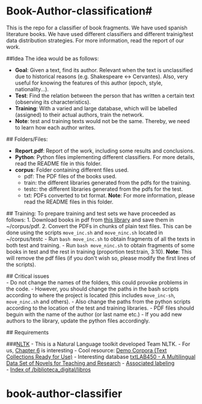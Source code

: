 # Book-Author-classification#

This is the repo for a classifier of book fragments. We have used spanish literature books. We have used different classifiers and different trainig/test data distribution strategies.
For more information, read the report of our work.

##Idea
The idea would be as follows:

- **Goal**: Given a text, find its author. Relevant when the text is 
unclassified due to historical reasons (e.g. Shakespeare <-> Cervantes). 
Also, very useful for knowing the features of this author (epoch, style,
 nationality...).
- **Test**: Find the relation between the person that has written a 
certain text (observing its characteristics).
- **Training**: With a varied and large database, which will be labelled 
(assigned) to their actual authors, train the network.
- **Note**: test and training texts would not be the same. Thereby, we 
need to learn how each author writes.


## Folders/Files:

- **Report.pdf**: Report of the work, including some results and conclusions.
- **Python**: Python files implementing different classifiers. For more
details, read the README file in this folder.
- **corpus**: Folder containing different files used.
	- pdf: The PDF files of the books used.
	- train: the different libraries generated from the pdfs for the training.
	- testc: the different libraries generated from the pdfs for the test.
	- txt: PDFs converted to txt format.
	**Note**: For more information, please read the README files in this folder.

## Training:
To prepare training and test sets we have proceeded as follows:
	1. Download books in pdf from [this library](http://www.edu.mec.gub.uy/biblioteca_digital/libros/) and save them in ~/corpus/pdf.
	2. Convert the PDFs in chunks of plain text files. This can be done using the scripts `move_inc.sh` and `move_ninc.sh` located in ~/corpus/testc
		- Run `bash move_inc.sh` to obtain fragments of all the texts in both test and training. 
		- Run `bash move_ninc.sh` to obtain fragments of some books in test and the rest in training (proportion test:train, 3:10).
		**Note**: This will remove the pdf files (if you don't wish so, please modify the first lines of the scripts).
	
## Critical issues	
	- Do not change the names of the folders, this could provoke problems in the code.
	- However, you should change the paths in the bash scripts according to where the project is located (this includes `move_inc-sh`, `move_ninc.sh` and others).
	- Also change the paths from the python scripts according to the location of the test and training libraries.
	- PDF files should beguin with the name of the author (or last name etc.)
	- If you add new authors to the library, update the python files accordingly.

## Requirements

###[NLTK](http://www.nltk.org/book/)
	- This is a Natural Language toolkit developed Team NLTK.
	- For us, [Chapter 6](http://www.nltk.org/book_1ed/ch06.html) is interesting
	- Cool resource: [Demo Corpora (Text Collections Ready for Use)](http://dhresourcesforprojectbuilding.pbworks.com/w/page/69244469/Data%20Collections%20and%20Datasets)
	- Interesting database [txtLAB450 - A Multilingual Data Set of Novels for Teaching and Research](https://ndownloader.figshare.com/files/3686778)
	- [Associated labeling](https://ndownloader.figshare.com/files/3686805)  
	- [Index of /biblioteca_digital/libros](http://www.edu.mec.gub.uy/biblioteca_digital/libros/)
# book-author-classifier
